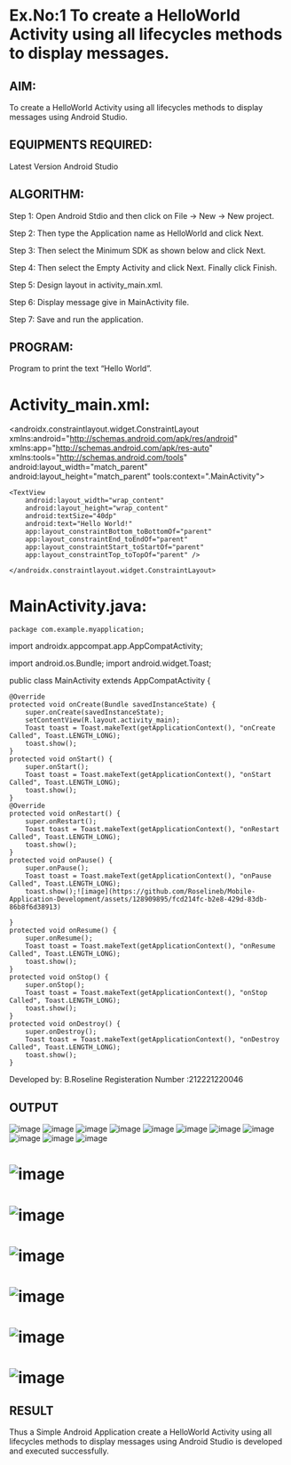 # Ex.No:1 To create a HelloWorld Activity using all lifecycles methods to display messages.


## AIM:

To create a HelloWorld Activity using all lifecycles methods to display messages using Android Studio.

## EQUIPMENTS REQUIRED:

Latest Version Android Studio

## ALGORITHM:

Step 1: Open Android Stdio and then click on File -> New -> New project.

Step 2: Then type the Application name as HelloWorld and click Next. 

Step 3: Then select the Minimum SDK as shown below and click Next.

Step 4: Then select the Empty Activity and click Next. Finally click Finish.

Step 5: Design layout in activity_main.xml.

Step 6: Display message give in MainActivity file.

Step 7: Save and run the application.

## PROGRAM:
Program to print the text “Hello World”.

# Activity_main.xml:
<androidx.constraintlayout.widget.ConstraintLayout xmlns:android="http://schemas.android.com/apk/res/android" xmlns:app="http://schemas.android.com/apk/res-auto" xmlns:tools="http://schemas.android.com/tools" android:layout_width="match_parent" android:layout_height="match_parent" tools:context=".MainActivity">
```
<TextView
    android:layout_width="wrap_content"
    android:layout_height="wrap_content"
    android:textSize="40dp"
    android:text="Hello World!"
    app:layout_constraintBottom_toBottomOf="parent"
    app:layout_constraintEnd_toEndOf="parent"
    app:layout_constraintStart_toStartOf="parent"
    app:layout_constraintTop_toTopOf="parent" />
 ```
    </androidx.constraintlayout.widget.ConstraintLayout>
   # MainActivity.java:
    package com.example.myapplication;

import androidx.appcompat.app.AppCompatActivity;

import android.os.Bundle; import android.widget.Toast;

public class MainActivity extends AppCompatActivity {
```
@Override
protected void onCreate(Bundle savedInstanceState) {
    super.onCreate(savedInstanceState);
    setContentView(R.layout.activity_main);
    Toast toast = Toast.makeText(getApplicationContext(), "onCreate Called", Toast.LENGTH_LONG);
    toast.show();
}
protected void onStart() {
    super.onStart();
    Toast toast = Toast.makeText(getApplicationContext(), "onStart Called", Toast.LENGTH_LONG);
    toast.show();
}
@Override
protected void onRestart() {
    super.onRestart();
    Toast toast = Toast.makeText(getApplicationContext(), "onRestart Called", Toast.LENGTH_LONG);
    toast.show();
}
protected void onPause() {
    super.onPause();
    Toast toast = Toast.makeText(getApplicationContext(), "onPause Called", Toast.LENGTH_LONG);
    toast.show();![image](https://github.com/Roselineb/Mobile-Application-Development/assets/128909895/fcd214fc-b2e8-429d-83db-86b8f6d38913)
    
}
protected void onResume() {
    super.onResume();
    Toast toast = Toast.makeText(getApplicationContext(), "onResume Called", Toast.LENGTH_LONG);
    toast.show();
}
protected void onStop() {
    super.onStop();
    Toast toast = Toast.makeText(getApplicationContext(), "onStop Called", Toast.LENGTH_LONG);
    toast.show();
}
protected void onDestroy() {
    super.onDestroy();
    Toast toast = Toast.makeText(getApplicationContext(), "onDestroy Called", Toast.LENGTH_LONG);
    toast.show();
}
```
Developed by: B.Roseline
Registeration Number :212221220046 
    
    

## OUTPUT
![image](https://github.com/Roselineb/Mobile-Application-Development/assets/128909895/7c5c74ac-8fe0-4d07-a327-8c9891e06129)
![image](https://github.com/Roselineb/Mobile-Application-Development/assets/128909895/2168693f-9faf-4b29-b74a-bd4296ef49d1)
![image](https://github.com/Roselineb/Mobile-Application-Development/assets/128909895/2c2659bf-89f9-48b3-9c22-0e85a16ea9fb)
![image](https://github.com/Roselineb/Mobile-Application-Development/assets/128909895/8868c073-c1ac-4923-8e85-a9ac90a80d95)
![image](https://github.com/Roselineb/Mobile-Application-Development/assets/128909895/28e45b84-06e5-41ea-95f9-4a613d314225)
![image](https://github.com/Roselineb/Mobile-Application-Development/assets/128909895/814582de-feae-428f-8b3a-75b0d17e1f96)
![image](https://github.com/Roselineb/Mobile-Application-Development/assets/128909895/ccf696cb-1e42-4050-8a1b-598771fed800)
![image](https://github.com/Roselineb/Mobile-Application-Development/assets/128909895/3cf6e40a-8bf4-4ae8-af71-719b0fa13058)
![image](https://github.com/Roselineb/Mobile-Application-Development/assets/128909895/a7a52e2d-4a5f-44b6-b2a0-8e12d52cde1c)
![image](https://github.com/Roselineb/Mobile-Application-Development/assets/128909895/fa98bec2-7c14-4855-be28-118ca186c0a9)
![image](https://github.com/Roselineb/Mobile-Application-Development/assets/128909895/937c232a-3b2a-4886-8667-9f05dac3f191)
# ![image](https://github.com/Roselineb/Mobile-Application-Development/assets/128909895/a8059867-8fed-49bb-b3ff-fd505d78cc69)
# ![image](https://github.com/Roselineb/Mobile-Application-Development/assets/128909895/46375b71-4ff4-4e75-91ba-b4fe45a65a1c)
# ![image](https://github.com/Roselineb/Mobile-Application-Development/assets/128909895/6e57d008-08e2-4127-827a-596d4f060e96)
# ![image](https://github.com/Roselineb/Mobile-Application-Development/assets/128909895/838936a2-38b1-4af8-96d6-557a2dc51787)
# ![image](https://github.com/Roselineb/Mobile-Application-Development/assets/128909895/87be7775-2bef-42a2-98d4-89c9ad186261)
# ![image](https://github.com/Roselineb/Mobile-Application-Development/assets/128909895/5ae484a0-5721-4067-9155-e197ca07ceac)



## RESULT
Thus a Simple Android Application create a HelloWorld Activity using all lifecycles methods to display messages using Android Studio is developed and executed successfully.
